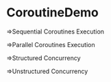 # CoroutineDemo



=>Sequential Coroutines Execution

=>Parallel Coroutines Execution

=>Structured Concurrency

=>Unstructured Concurrency
